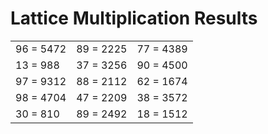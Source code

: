 # Lattice Multiplication Results

|   |   |   |
|---|---|---|
| 96 = 5472 | 89 = 2225 | 77 = 4389 |
| 13 = 988 | 37 = 3256 | 90 = 4500 |
| 97 = 9312 | 88 = 2112 | 62 = 1674 |
| 98 = 4704 | 47 = 2209 | 38 = 3572 |
| 30 = 810 | 89 = 2492 | 18 = 1512 |
